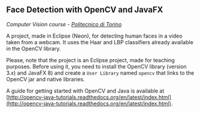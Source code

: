 ## Face Detection with OpenCV and JavaFX

*Computer Vision course - [Politecnico di Torino](http://www.polito.it)*

A project, made in Eclipse (Neon), for detecting human faces in a video taken from a webcam. It uses the Haar and LBP classifiers already available in the OpenCV library.

Please, note that the project is an Eclipse project, made for teaching purposes. Before using it, you need to install the OpenCV library (version 3.x) and JavaFX 8) and create a `User Library` named `opencv` that links to the OpenCV jar and native libraries.

A guide for getting started with OpenCV and Java is available at [http://opencv-java-tutorials.readthedocs.org/en/latest/index.html](http://opencv-java-tutorials.readthedocs.org/en/latest/index.html).
